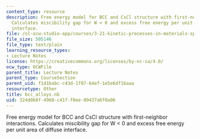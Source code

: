 ```yaml
---
content_type: resource
description: Free energy model for BCC and CsCl structure with first-neighbor interactions.
  Calculates miscibility gap for W < 0 and excess free energy per unit area of diffuse
  interface.
file: /ol-ocw-studio-app/courses/3-21-kinetic-processes-in-materials-spring-2006/324d0b8f4968c41ff0ee09437a6f0a06_bcc_alloys.nb
file_size: 505146
file_type: text/plain
learning_resource_types:
- Lecture Notes
license: https://creativecommons.org/licenses/by-nc-sa/4.0/
ocw_type: OCWFile
parent_title: Lecture Notes
parent_type: CourseSection
parent_uid: f1d1babc-c43d-1f07-64ef-1e5e6df16aaa
resourcetype: Other
title: bcc_alloys.nb
uid: 324d0b8f-4968-c41f-f0ee-09437a6f0a06
---
```

Free energy model for BCC and CsCl structure with first-neighbor interactions. Calculates miscibility gap for W < 0 and excess free energy per unit area of diffuse interface.